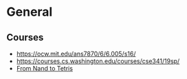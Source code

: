 # General

## Courses

- https://ocw.mit.edu/ans7870/6/6.005/s16/
- https://courses.cs.washington.edu/courses/cse341/19sp/
- [From Nand to Tetris](https://www.coursera.org/learn/build-a-computer)
